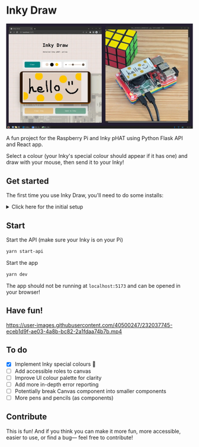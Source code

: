 # Inky Draw

![Sreenshot of jonothan.dev](/inky_draw.webp)

A fun project for the Raspberry Pi and Inky pHAT using Python Flask API and React app.

Select a colour (your Inky's special colour should appear if it has one) and draw with your mouse, then send it to your Inky!

## Get started

The first time you use Inky Draw, you'll need to do some installs:

<details>
  <summary>Click here for the initial setup</summary>

### Python Flask API

Set api as the current working directory

```bash
cd api
```

Create a Python virtual environment

```bash
python3 -m venv my_venv
```

Activate the environment:

```bash
source ./my_venv/bin/activate
```

Install required packages into the environment:

```bash
pip3 install -r ./requirements.txt
```

### React app

Install the required packages for the React app:

```bash
yarn
```

</details>

## Start

Start the API (make sure your Inky is on your Pi)

```bash
yarn start-api
```

Start the app

```bash
yarn dev
```

The app should not be running at `localhost:5173` and can be opened in your browser!

## Have fun!

https://user-images.githubusercontent.com/40500247/232037745-eceb1d9f-ae03-4a8b-bc82-2a1fdaa74b7b.mp4

## To do

- [x] Implement Inky special colours 🎉
- [ ] Add accessible roles to canvas
- [ ] Improve UI colour palette for clarity
- [ ] Add more in-depth error reporting
- [ ] Potentially break Canvas component into smaller components
- [ ] More pens and pencils (as components)

## Contribute
This is fun! 
And if you think you can make it more fun, more accessible, easier to use, or find a bug— feel free to contribute!
